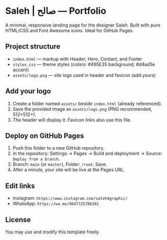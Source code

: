 # Saleh | صالح — Portfolio

A minimal, responsive landing page for the designer Saleh. Built with pure HTML/CSS and Font Awesome icons. Ideal for GitHub Pages.

## Project structure

- `index.html` — markup with Header, Hero, Contact, and Footer
- `styles.css` — theme styles (colors: #495E35 background, #d4ad5e accent)
- `assets/logo.png` — site logo used in header and favicon (add yours)

## Add your logo

1. Create a folder named `assets/` beside `index.html` (already referenced).
2. Save the provided image as `assets/logo.png` (PNG recommended, 512×512+).
3. The header will display it. Favicon links also use this file.

## Deploy on GitHub Pages

1. Push this folder to a new GitHub repository.
2. In the repository: Settings → Pages → Build and deployment → Source: `Deploy from a branch`.
3. Branch: `main` (or `master`), Folder: `/root`. Save.
4. After a minute, your site will be live at the Pages URL.

## Edit links

- Instagram: `https://www.instagram.com/saleh4graphic/`
- WhatsApp: `https://wa.me/9647725786302`

## License

You may use and modify this template freely.
